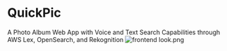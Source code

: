 # QuickPic
A Photo Album Web App with Voice and Text Search Capabilities through AWS Lex, OpenSearch, and Rekognition
![frontend look.png](..%2F..%2FDownloads%2Ffrontend%20look.png)